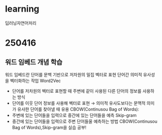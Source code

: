 # learning
딥러닝자연어처리

# 250416
## 워드 임베드 개념 학습 
 워드 임베드란 단어를 문백 기반으로 저차원의 밀집 벡터로 표현 
 단어간 의미적 유사성을 벡터화하는 작업 
Word2Vec
 - 단어를 저차원의 벡터로 표현할 때 주변에 같이 사용된 다른 단어의 정보를 사용하는 방식
 - 단어를 이웃 단어 정보를 사용해 벡터로 표현 → 의미적 유사도보다는 문맥적 의미가 유사한 단어를 찾아낼 때 유용
CBOW(Continusou Bag of Words):
- 주변에 있는 단어들을 입력으로 중간에 있는 단어들을 예측
Skip-gram
- 중간에 있는 단어들을 입력으로 주변 단어들울 예측하는 방법
CBOW(Continusou Bag of Words),Skip-gram을 실습 공부!
  

